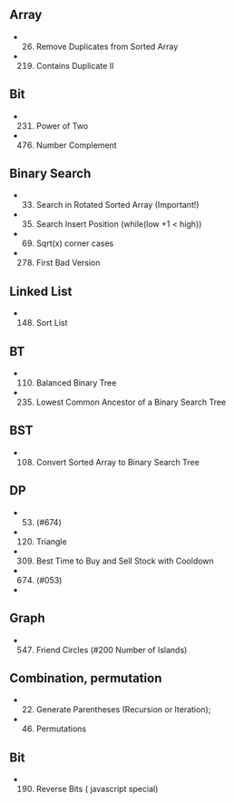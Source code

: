 ## Array 
  - 026. Remove Duplicates from Sorted Array
  - 219. Contains Duplicate II

## Bit
  - 231. Power of Two
  - 476. Number Complement
  
## Binary Search
  - 033. Search in Rotated Sorted Array (Important!)
  - 035. Search Insert Position (while(low +1 < high))
  - 069. Sqrt(x)   corner cases
  - 278. First Bad Version

## Linked List
  - 148. Sort List

## BT
  - 110. Balanced Binary Tree
  - 235. Lowest Common Ancestor of a Binary Search Tree

## BST 
  - 108. Convert Sorted Array to Binary Search Tree

## DP
  - 053. (#674)
  - 120. Triangle
  - 309. Best Time to Buy and Sell Stock with Cooldown
  - 674. (#053)
  - 

## Graph
  - 547. Friend Circles   (#200 Number of Islands)

## Combination, permutation
  - 022. Generate Parentheses (Recursion or Iteration);
  - 046. Permutations

## Bit 
  - 190. Reverse Bits  ( javascript special)